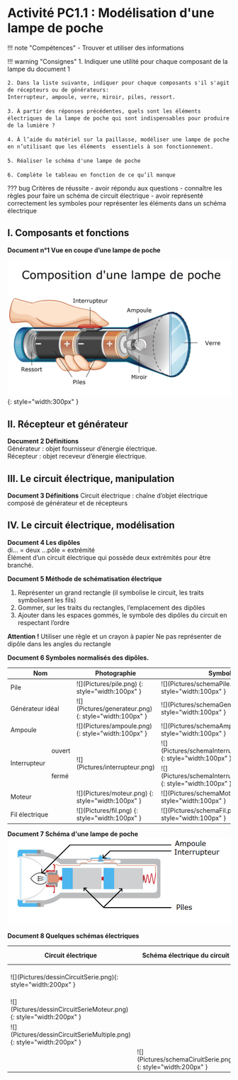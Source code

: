 # Activité PC1.1 : Modélisation d'une lampe de poche


!!! note "Compétences"
    - Trouver et utiliser des informations

!!! warning "Consignes"
    1. Indiquer une utilité pour chaque composant de la lampe du document 1 

    2. Dans la liste suivante, indiquer pour chaque composants s'il s'agit de récepteurs ou de générateurs:
    Interrupteur, ampoule, verre, miroir, piles, ressort.

    3. À partir des réponses précédentes, quels sont les éléments électriques de la lampe de poche qui sont indispensables pour produire de la lumière ? 

    4. À l’aide du matériel sur la paillasse, modéliser une lampe de poche en n’utilisant que les éléments  essentiels à son fonctionnement.

    5. Réaliser le schéma d'une lampe de poche

    6. Complète le tableau en fonction de ce qu’il manque

??? bug Critères de réussite
    - avoir répondu aux questions
    - connaître les règles pour faire un schéma de circuit électrique
    - avoir représenté correctement les symboles pour représenter les éléments dans un schéma électrique

## I. Composants et fonctions



**Document n°1 Vue en coupe d’une lampe de poche**

  ![](Pictures/dessinLampe.png)
  {: style="width:300px" }



## II. Récepteur et générateur

**Document 2 Définitions**  
Générateur : objet fournisseur d’énergie électrique.  
Récepteur : objet receveur d’énergie électrique.



## III. Le circuit électrique, manipulation

**Document 3 Définitions**
Circuit électrique : chaîne d’objet électrique composé de générateur et de récepteurs






## IV. Le circuit électrique, modélisation



**Document 4 Les dipôles**  
di… = deux
…pôle = extrémité		
Élément d’un circuit électrique qui possède deux extrémités pour être branché.



**Document 5 Méthode de schématisation électrique**  
1. Représenter un grand rectangle (il symbolise le circuit, les traits symbolisent les fils)  
2. Gommer, sur les traits du rectangles, l’emplacement des dipôles  
3. Ajouter dans les espaces gommés, le symbole des dipôles du circuit en respectant l’ordre

**Attention !**
Utiliser une règle et un crayon à papier
Ne pas représenter de dipôle dans les angles du rectangle


<div markdown style="page-break-after: always;">

**Document 6 Symboles normalisés des dipôles.**

<table markdown class="tg">
<thead>
<tr>
<th colspan="2">Nom</th>
<th >Photographie</th>
<th >Symbole</th>
</tr>
</thead>
<tbody markdown>
<tr markdown>
<td colspan="2">Pile</td>
<td markdown >
![](Pictures/pile.png) {: style="width:100px" }
</td>
<td markdown >![](Pictures/schemaPile.png) {: style="width:100px" }</td>
  </tr>
<tr markdown>
<td colspan="2">Générateur idéal</td>
<td markdown >
![](Pictures/generateur.png) {: style="width:100px" }
</td>
<td markdown >![](Pictures/schemaGenerateur.png) {: style="width:100px" }</td>
  </tr>
<tr markdown>
<td colspan="2">Ampoule</td>
<td markdown >
![](Pictures/ampoule.png) {: style="width:100px" }
</td>
<td markdown >![](Pictures/schemaAmpoule.png) {: style="width:100px" }</td>
  </tr>
<tr markdown>
<td rowspan="2">Interrupteur</td>
<td >ouvert</td>
<td markdown rowspan="2">![](Pictures/interrupteur.png)</td>
<td markdown >![](Pictures/schemaInterrupteurOuvert.png) {: style="width:100px" }</td>
  </tr>
<tr markdown>
<td >fermé</td>
<td markdown >![](Pictures/schemaInterrupteurFerme.png) {: style="width:100px" }</td>
  </tr>
<tr markdown>
<td  colspan="2">Moteur</td>
<td markdown >
![](Pictures/moteur.png) {: style="width:100px" }
</td>
<td markdown >![](Pictures/schemaMoteur.png) {: style="width:100px" }</td>
  </tr>
<tr markdown>
<td  colspan="2">Fil électrique</td>
<td markdown >
![](Pictures/fil.png) {: style="width:100px" }
</td>
<td markdown >![](Pictures/schemaFil.png) {: style="width:100px" }</td>
  </tr>
</tbody>
</table>

</div>

**Document 7 Schéma d'une lampe de poche**
![](Pictures/schemaLampe.png)



<div markdown style="page-break-after: always;">

**Document 8 Quelques schémas électriques**

<table markdown>
<thead>
<tr>
<th>Circuit électrique</th>
<th>Schéma électrique du circuit</th>
<th>Eléments du circuit</th>
</tr>
</thead>
<tbody markdown>
<tr markdown>
<td markdown>
![](Pictures/dessinCircuitSerie.png){: style="width:200px" }
</td>
<td ></td>
<td markdown >Pile  
Interrupteur ouvert  
Ampoule</td>
</tr>
<tr markdown>
<td markdown>![](Pictures/dessinCircuitSerieMoteur.png){: style="width:200px" }</td>
<td ></td>
<td markdown>Interrupteur fermé  
Moteur</td>
</tr>
<tr markdown>
<td markdown>![](Pictures/dessinCircuitSerieMultiple.png){: style="width:200px" }</td>
<td ></td>
<td ></td>
</tr>
<tr markdown >
<td ></td>
<td markdown>![](Pictures/schemaCiruitSerie.png){: style="width:200px" }</td>
<td ></td></tr>
</tbody>
</table>






</div>


